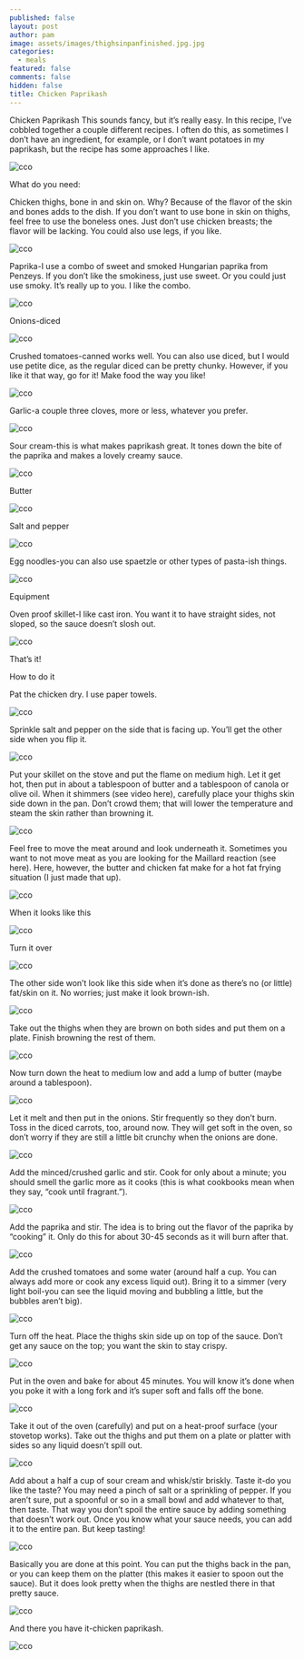 ```yaml
---
published: false
layout: post
author: pam
image: assets/images/thighsinpanfinished.jpg.jpg
categories:
  - meals
featured: false
comments: false
hidden: false
title: Chicken Paprikash
---
```

Chicken Paprikash
This sounds fancy, but it’s really easy. In this recipe, I’ve cobbled together a couple different recipes. I often do this, as sometimes I don’t have an ingredient, for example, or I don’t want potatoes in my paprikash, but the recipe has some approaches I like.

![cco](/assets/images/thighsinpanfinished.jpg.jpg)

What do you need:

Chicken thighs, bone in and skin on. Why? Because of the flavor of the skin and bones adds to the dish. If you don’t want to use bone in skin on thighs, feel free to use the boneless ones. Just don’t use chicken breasts; the flavor will be lacking. You could also use legs, if you like.

![cco](/assets/images/thighsfinishedinpan.jpg)

Paprika-I use a combo of sweet and smoked Hungarian paprika from Penzeys. If you don’t like the smokiness, just use sweet. Or you could just use smoky. It’s really up to you. I like the combo.

![cco](/assets/images/CarrotCeleryOnion_Fotor.jpg)

Onions-diced

![cco](/assets/images/CarrotCeleryOnion_Fotor.jpg)

Crushed tomatoes-canned works well. You can also use diced, but I would use petite dice, as the regular diced can be pretty chunky. However, if you like it that way, go for it! Make food the way you like!

![cco](/assets/images/CarrotCeleryOnion_Fotor.jpg)

Garlic-a couple three cloves, more or less, whatever you prefer.

![cco](/assets/images/CarrotCeleryOnion_Fotor.jpg)

Sour cream-this is what makes paprikash great. It tones down the bite of the paprika and makes a lovely creamy sauce.

![cco](/assets/images/CarrotCeleryOnion_Fotor.jpg)

Butter

![cco](/assets/images/CarrotCeleryOnion_Fotor.jpg)

Salt and pepper

![cco](/assets/images/CarrotCeleryOnion_Fotor.jpg)

Egg noodles-you can also use spaetzle or other types of pasta-ish things.

![cco](/assets/images/CarrotCeleryOnion_Fotor.jpg)

Equipment

Oven proof skillet-I like cast iron. You want it to have straight sides, not sloped, so the sauce doesn’t slosh out.

![cco](/assets/images/CarrotCeleryOnion_Fotor.jpg)

That’s it!

How to do it

Pat the chicken dry. I use paper towels.

![cco](/assets/images/CarrotCeleryOnion_Fotor.jpg)

Sprinkle salt and pepper on the side that is facing up. You’ll get the other side when you flip it. 

![cco](/assets/images/CarrotCeleryOnion_Fotor.jpg)

Put your skillet on the stove and put the flame on medium high. Let it get hot, then put in about a tablespoon of butter and a tablespoon of canola or olive oil. When it shimmers (see video here), carefully place your thighs skin side down in the pan. Don’t crowd them; that will lower the temperature and steam the skin rather than browning it.

![cco](/assets/images/CarrotCeleryOnion_Fotor.jpg)

Feel free to move the meat around and look underneath it. Sometimes you want to not move meat as you are looking for the Maillard reaction (see here). Here, however, the butter and chicken fat make for a hot fat frying situation (I just made that up).

![cco](/assets/images/CarrotCeleryOnion_Fotor.jpg)

When it looks like this

![cco](/assets/images/CarrotCeleryOnion_Fotor.jpg)

Turn it over

![cco](/assets/images/CarrotCeleryOnion_Fotor.jpg)

The other side won’t look like this side when it’s done as there’s no (or little) fat/skin on it. No worries; just make it look brown-ish.

![cco](/assets/images/CarrotCeleryOnion_Fotor.jpg)

Take out the thighs when they are brown on both sides and put them on a plate. Finish browning the rest of them. 

![cco](/assets/images/CarrotCeleryOnion_Fotor.jpg)

Now turn down the heat to medium low and add a lump of butter (maybe around a tablespoon). 

![cco](/assets/images/CarrotCeleryOnion_Fotor.jpg)

Let it melt and then put in the onions. Stir frequently so they don’t burn. Toss in the diced carrots, too, around now. They will get soft in the oven, so don’t worry if they are still a little bit crunchy when the onions are done.

![cco](/assets/images/CarrotCeleryOnion_Fotor.jpg)

Add the minced/crushed garlic and stir. Cook for only about a minute; you should smell the garlic more as it cooks (this is what cookbooks mean when they say, “cook until fragrant.”). 

![cco](/assets/images/CarrotCeleryOnion_Fotor.jpg)

Add the paprika and stir. The idea is to bring out the flavor of the paprika by “cooking” it. Only do this for about 30-45 seconds as it will burn after that.

![cco](/assets/images/CarrotCeleryOnion_Fotor.jpg)

Add the crushed tomatoes and some water (around half a cup. You can always add more or cook any excess liquid out). Bring it to a simmer (very light boil-you can see the liquid moving and bubbling a little, but the bubbles aren’t big). 

![cco](/assets/images/CarrotCeleryOnion_Fotor.jpg)

Turn off the heat. Place the thighs skin side up on top of the sauce. Don’t get any sauce on the top; you want the skin to stay crispy.

![cco](/assets/images/CarrotCeleryOnion_Fotor.jpg)

Put in the oven and bake for about 45 minutes. You will know it’s done when you poke it with a long fork and it’s super soft and falls off the bone.

![cco](/assets/images/CarrotCeleryOnion_Fotor.jpg)

Take it out of the oven (carefully) and put on a heat-proof surface (your stovetop works). Take out the thighs and put them on a plate or platter with sides so any liquid doesn’t spill out. 

![cco](/assets/images/CarrotCeleryOnion_Fotor.jpg)

Add about a half a cup of sour cream and whisk/stir briskly. Taste it-do you like the taste? You may need a pinch of salt or a sprinkling of pepper. If you aren’t sure, put a spoonful or so in a small bowl and add whatever to that, then taste. That way you don’t spoil the entire sauce by adding something that doesn’t work out. Once you know what your sauce needs, you can add it to the entire pan. But keep tasting!

![cco](/assets/images/CarrotCeleryOnion_Fotor.jpg)

Basically you are done at this point. You can put the thighs back in the pan, or you can keep them on the platter (this makes it easier to spoon out the sauce). But it does look pretty when the thighs are nestled there in that pretty sauce.

![cco](/assets/images/CarrotCeleryOnion_Fotor.jpg)

And there you have it-chicken paprikash.

![cco](/assets/images/CarrotCeleryOnion_Fotor.jpg)

